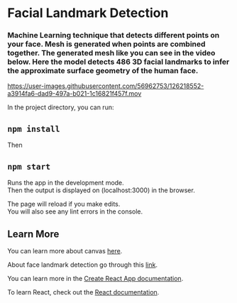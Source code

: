 # Facial Landmark Detection 
### Machine Learning technique that detects different points on your face. Mesh is generated when points are combined together. The generated mesh like you can see in the video below. Here the model detects 486 3D facial landmarks to infer the approximate surface geometry of the human face.


https://user-images.githubusercontent.com/56962753/126218552-a3914fa6-dad9-497a-b021-1c16821f457f.mov




In the project directory, you can run:

## `npm install`

Then 

## `npm start`

Runs the app in the development mode.\
Then the output is displayed on (localhost:3000) in the browser.

The page will reload if you make edits.\
You will also see any lint errors in the console.


## Learn More

You can learn more about canvas [here](https://developer.mozilla.org/en-US/docs/Web/API/Canvas_API).

About face landmark detection go through this [link](https://www.tensorflow.org/js/models).

You can learn more in the [Create React App documentation](https://facebook.github.io/create-react-app/docs/getting-started).

To learn React, check out the [React documentation](https://reactjs.org/).
